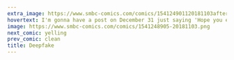 ```yaml
---
extra_image: https://www.smbc-comics.com/comics/154124901120181103after.png
hovertext: I'm gonna have a post on December 31 just saying 'Hope you enjoyed Depressing Comic Year!'
image: https://www.smbc-comics.com/comics/1541248905-20181103.png
next_comic: yelling
prev_comic: clean
title: Deepfake
---
```



